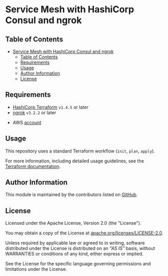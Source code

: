# Service Mesh with HashiCorp Consul and ngrok

## Table of Contents

<!-- TOC -->
* [Service Mesh with HashiCorp Consul and ngrok](#service-mesh-with-hashicorp-consul-and-ngrok)
  * [Table of Contents](#table-of-contents)
  * [Requirements](#requirements)
  * [Usage](#usage)
  * [Author Information](#author-information)
  * [License](#license)
<!-- TOC -->

## Requirements

* [HashiCorp Terraform](https://developer.hashicorp.com/terraform/tutorials/aws-get-started/install-cli) `v1.4.5` or later
* [ngrok](https://github.com/ngrok/homebrew-ngrok) `v3.2.2` or later 
- AWS [account](https://aws.amazon.com/free/)

## Usage

This repository uses a standard Terraform workflow (`init`, `plan`, `apply`).

For more information, including detailed usage guidelines, see the [Terraform documentation](https://developer.hashicorp.com/terraform/cli/commands).

## Author Information

This module is maintained by the contributors listed on [GitHub](https://github.com/ksatirli/service-mesh-with-consul-and-ngrok/graphs/contributors).

## License

Licensed under the Apache License, Version 2.0 (the "License").

You may obtain a copy of the License at [apache.org/licenses/LICENSE-2.0](http://www.apache.org/licenses/LICENSE-2.0).

Unless required by applicable law or agreed to in writing, software distributed under the License is distributed on an _"AS IS"_ basis, without WARRANTIES or conditions of any kind, either express or implied.

See the License for the specific language governing permissions and limitations under the License.
